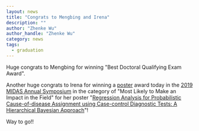 ```yaml
---
layout: news
title: "Congrats to Mengbing and Irena"
description: ""
author: "Zhenke Wu"
author_handle: "Zhenke Wu"
category: news
tags: 
  - graduation
---
```


Huge congrats to Mengbing for winning "Best Doctoral Qualifying Exam Award".

Another huge congrats to Irena for winning a [poster](/assets/pdfs/posters/MIDAS_2019_poster.pdf) award today in the [2019 MIDAS Annual Symposium](https://midas.umich.edu/2019-symposium/) in the category of "Most Likely to Make an Impact in the Field" for her poster "[Regression Analysis for Probabilistic Cause-of-disease Assignment using Case-control Diagnostic Tests: A Hierarchical Bayesian Approach](https://zhenkewu.com/papers/nplcm_reg)"!

Way to go!!
